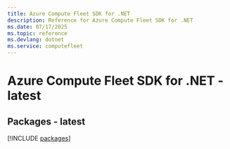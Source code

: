 ```yaml
---
title: Azure Compute Fleet SDK for .NET
description: Reference for Azure Compute Fleet SDK for .NET
ms.date: 07/17/2025
ms.topic: reference
ms.devlang: dotnet
ms.service: computefleet
---
```

# Azure Compute Fleet SDK for .NET - latest
## Packages - latest
[!INCLUDE [packages](compute-fleet-index.md)]